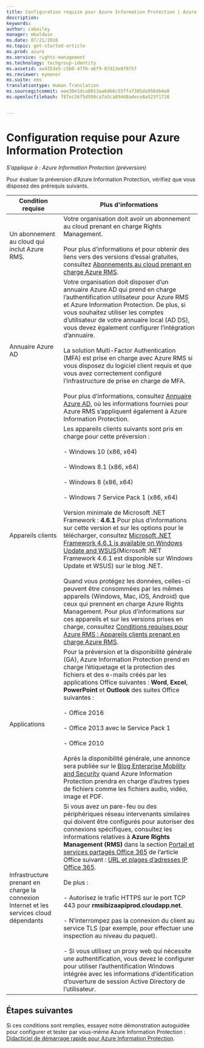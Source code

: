 ```yaml
---
title: Configuration requise pour Azure Information Protection | Azure RMS
description: 
keywords: 
author: cabailey
manager: mbaldwin
ms.date: 07/21/2016
ms.topic: get-started-article
ms.prod: azure
ms.service: rights-management
ms.technology: techgroup-identity
ms.assetid: aa4353e5-c5b0-47f6-a6f9-87d13e8f075f
ms.reviewer: eymanor
ms.suite: ems
translationtype: Human Translation
ms.sourcegitcommit: eee30e1dca8013aa6d66c55ffa7385da956db4e8
ms.openlocfilehash: f87ec26f5d950ca7a5ca894d8adece8a523f1728


---
```


# Configuration requise pour Azure Information Protection

*S’applique à : Azure Information Protection (préversion)*


Pour évaluer la préversion d’Azure Information Protection, vérifiez que vous disposez des prérequis suivants. 

|Condition requise|Plus d'informations|
|---------------|--------------------|
|Un abonnement au cloud qui inclut Azure RMS.|Votre organisation doit avoir un abonnement au cloud prenant en charge Rights Management.<br /><br />Pour plus d’informations et pour obtenir des liens vers des versions d’essai gratuites, consultez [Abonnements au cloud prenant en charge Azure RMS](../get-started/requirements-subscriptions.md).|
|Annuaire Azure AD|Votre organisation doit disposer d’un annuaire Azure AD qui prend en charge l’authentification utilisateur pour Azure RMS et Azure Information Protection. De plus, si vous souhaitez utiliser les comptes d’utilisateur de votre annuaire local (AD DS), vous devez également configurer l’intégration d’annuaire.<br /><br />La solution Multi-Factor Authentication (MFA) est prise en charge avec Azure RMS si vous disposez du logiciel client requis et que vous avez correctement configuré l’infrastructure de prise en charge de MFA.<br /><br />Pour plus d’informations, consultez [Annuaire Azure AD](../get-started/requirements-azure-ad.md), où les informations fournies pour Azure RMS s’appliquent également à Azure Information Protection.|
|Appareils clients|Les appareils clients suivants sont pris en charge pour cette préversion :<br /><br />- Windows 10 (x86, x64)<br /><br />- Windows 8.1 (x86, x64)<br /><br />- Windows 8 (x86, x64)<br /><br />- Windows 7 Service Pack 1 (x86, x64)<br /><br />Version minimale de Microsoft .NET Framework : **4.6.1** Pour plus d’informations sur cette version et sur les options pour le télécharger, consultez [Microsoft .NET Framework 4.6.1 is available on Windows Update and WSUS](https://blogs.msdn.microsoft.com/dotnet/2016/01/26/microsoft-net-framework-4-6-1-is-available-on-windows-update-and-wsus/)(Microsoft .NET Framework 4.6.1 est disponible sur Windows Update et WSUS) sur le blog .NET.<br /><br />Quand vous protégez les données, celles-ci peuvent être consommées par les mêmes appareils (Windows, Mac, iOS, Android) que ceux qui prennent en charge Azure Rights Management. Pour plus d’informations sur ces appareils et sur les versions prises en charge, consultez [Conditions requises pour Azure RMS : Appareils clients prenant en charge Azure RMS](../get-started/requirements-client-devices.md).|
|Applications|Pour la préversion et la disponibilité générale (GA), Azure Information Protection prend en charge l’étiquetage et la protection des fichiers et des e-mails créés par les applications Office suivantes : **Word**, **Excel**, **PowerPoint** et **Outlook** des suites Office suivantes :<br /><br />- Office 2016<br /><br />- Office 2013 avec le Service Pack 1<br /><br />- Office 2010<br /><br />Après la disponibilité générale, une annonce sera publiée sur le [Blog Enterprise Mobility and Security](https://blogs.technet.microsoft.com/enterprisemobility/?product=azure-rights-management-services) quand Azure Information Protection prendra en charge d’autres types de fichiers comme les fichiers audio, vidéo, image et PDF.|
|Infrastructure prenant en charge la connexion Internet et les services cloud dépendants|Si vous avez un pare-feu ou des périphériques réseau intervenants similaires qui doivent être configurés pour autoriser des connexions spécifiques, consultez les informations relatives à **Azure Rights Management (RMS)** dans la section [Portail et services partagés Office 365](https://support.office.com/article/Office-365-URLs-and-IP-address-ranges-8548a211-3fe7-47cb-abb1-355ea5aa88a2#BKMK_Portal-identity) de l’article Office suivant : [URL et plages d’adresses IP Office 365](https://support.office.com/en-US/article/Office-365-URLs-and-IP-address-ranges-8548a211-3fe7-47cb-abb1-355ea5aa88a2).<br /><br />De plus :<br /><br />- Autorisez le trafic HTTPS sur le port TCP 443 pour **rmsibizaapiprod.cloudapp.net**.<br /><br />- N’interrompez pas la connexion du client au service TLS (par exemple, pour effectuer une inspection au niveau du paquet). <br /><br />- Si vous utilisez un proxy web qui nécessite une authentification, vous devez le configurer pour utiliser l’authentification Windows intégrée avec les informations d’identification d’ouverture de session Active Directory de l’utilisateur.|

## Étapes suivantes

Si ces conditions sont remplies, essayez notre démonstration autoguidée pour configurer et tester par vous-même Azure Information Protection : [Didacticiel de démarrage rapide pour Azure Information Protection](infoprotect-quick-start-tutorial.md).




<!--HONumber=Jul16_HO3-->


